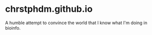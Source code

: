 # chrstphdm.github.io
A humble attempt to convince the world that I know what I'm doing in bioinfo.
